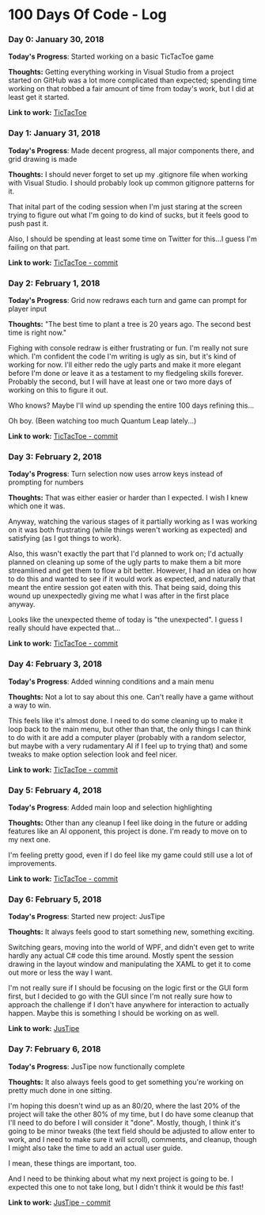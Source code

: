 # 100 Days Of Code - Log

### Day 0: January 30, 2018

**Today's Progress**: Started working on a basic TicTacToe game

**Thoughts:** Getting everything working in Visual Studio from a project started on GitHub was a lot more complicated than expected; spending
time working on that robbed a fair amount of time from today's work, but I did at least get it started.

**Link to work:** [TicTacToe](https://github.com/poshcodebear/Tic-Tac-Toe)

### Day 1: January 31, 2018

**Today's Progress**: Made decent progress, all major components there, and grid drawing is made

**Thoughts:** I should never forget to set up my .gitignore file when working with Visual Studio.  I should probably look up common gitignore patterns for it.

That inital part of the coding session when I'm just staring at the screen trying to figure out what I'm going to do kind of sucks, but it feels good to push
past it.

Also, I should be spending at least some time on Twitter for this...I guess I'm failing on that part.

**Link to work:** [TicTacToe - commit](https://github.com/poshcodebear/Tic-Tac-Toe/commit/556537b9a9dd0d4ceb68e57a69013c68cb5b8d3a)

### Day 2: February 1, 2018

**Today's Progress**: Grid now redraws each turn and game can prompt for player input

**Thoughts:** "The best time to plant a tree is 20 years ago.  The second best time is right now."

Fighing with console redraw is either frustrating or fun.  I'm really not sure which.  I'm confident the code I'm writing is ugly as sin, but it's kind of working for now.
I'll either redo the ugly parts and make it more elegant before I'm done or leave it as a testament to my fledgeling skills forever.  Probably the second,
but I will have at least one or two more days of working on this to figure it out.

Who knows?  Maybe I'll wind up spending the entire 100 days refining this...

Oh boy. (Been watching too much Quantum Leap lately...)

**Link to work:** [TicTacToe - commit](https://github.com/poshcodebear/Tic-Tac-Toe/commit/47ced09e5086c23403c54ccd6c9a00c1b6171c8a)

### Day 3: February 2, 2018

**Today's Progress**: Turn selection now uses arrow keys instead of prompting for numbers

**Thoughts:** That was either easier or harder than I expected.  I wish I knew which one it was.

Anyway, watching the various stages of it partially working as I was working on it was both frustrating (while things weren't working as expected)
and satisfying (as I got things to work).

Also, this wasn't exactly the part that I'd planned to work on; I'd actually planned on cleaning up some of the ugly parts to make them a bit more
streamlined and get them to flow a bit better.  However, I had an idea on how to do this and wanted to see if it would work as expected, and
naturally that meant the entire session got eaten with this.  That being said, doing this wound up unexpectedly giving me what I was after in the first place anyway.

Looks like the unexpected theme of today is "the unexpected".  I guess I really should have expected that...

**Link to work:** [TicTacToe - commit](https://github.com/poshcodebear/Tic-Tac-Toe/commit/ac0444582591278e1bd29290b3a24bef587254bd)

### Day 4: February 3, 2018

**Today's Progress**: Added winning conditions and a main menu

**Thoughts:** Not a lot to say about this one.  Can't really have a game without a way to win.

This feels like it's almost done.  I need to do some cleaning up to make it loop back to the main menu, but other than that, the only things I can think
to do with it are add a computer player (probably with a random selector, but maybe with a very rudamentary AI if I feel up to trying that) and 
some tweaks to make option selection look and feel nicer.

**Link to work:** [TicTacToe - commit](https://github.com/poshcodebear/Tic-Tac-Toe/commit/3d0bface3a916f4a33611d814bbe713f54494113)

### Day 5: February 4, 2018

**Today's Progress**: Added main loop and selection highlighting

**Thoughts:** Other than any cleanup I feel like doing in the future or adding features like an AI opponent, this project is done.  I'm ready to
move on to my next one.

I'm feeling pretty good, even if I do feel like my game could still use a lot of improvements.

**Link to work:** [TicTacToe - commit](https://github.com/poshcodebear/Tic-Tac-Toe/commit/3fb3004407004dc2e33e75f151842ea63592503e)

### Day 6: February 5, 2018

**Today's Progress**: Started new project: JusTipe

**Thoughts:** It always feels good to start something new, something exciting.

Switching gears, moving into the world of WPF, and didn't even get to write hardly any actual C# code this time around.  Mostly spent the session
drawing in the layout window and manipulating the XAML to get it to come out more or less the way I want.

I'm not really sure if I should be focusing on the logic first or the GUI form first, but I decided to go with the GUI since I'm not really sure how
to approach the challenge if I don't have anywhere for interaction to actually happen.  Maybe this is something I should be working on as well.

**Link to work:** [JusTipe](https://github.com/poshcodebear/JusTipe)

### Day 7: February 6, 2018

**Today's Progress**: JusTipe now functionally complete

**Thoughts:** It also always feels good to get something you're working on pretty much done in one sitting.

I'm hoping this doesn't wind up as an 80/20, where the last 20% of the project will take the other 80% of my time, but I do have some cleanup that
I'll need to do before I will consider it "done".  Mostly, though, I think it's going to be minor tweaks (the text field should be adjusted to allow
enter to work, and I need to make sure it will scroll), comments, and cleanup, though I might also take the time to add an actual user guide.

I mean, these things are important, too.

And I need to be thinking about what my next project is going to be.  I expected this one to not take long, but I didn't think it would be *this* fast!

**Link to work:** [JusTipe - commit](https://github.com/poshcodebear/JusTipe/commit/aa11e7d5e7a8c3cfeb47e07a6beace0d84a4f96c)